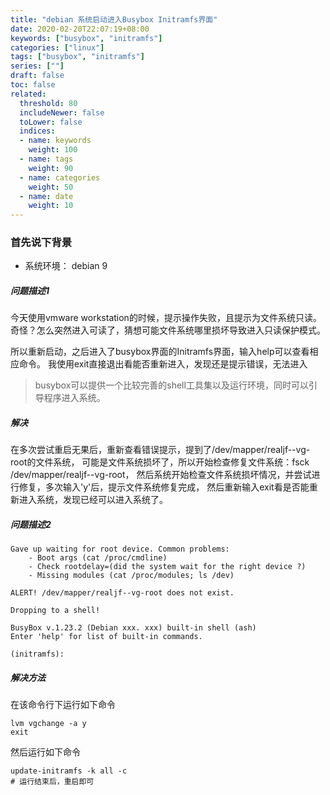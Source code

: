 ```yaml
---
title: "debian 系统启动进入Busybox Initramfs界面"
date: 2020-02-20T22:07:19+08:00
keywords: ["busybox", "initramfs"]
categories: ["linux"]
tags: ["busybox", "initramfs"]
series: [""]
draft: false
toc: false
related:
  threshold: 80
  includeNewer: false
  toLower: false
  indices:
  - name: keywords
    weight: 100
  - name: tags
    weight: 90
  - name: categories
    weight: 50
  - name: date
    weight: 10
---
```


### 首先说下背景
- 系统环境： debian 9


##### 问题描述1
今天使用vmware workstation的时候，提示操作失败，且提示为文件系统只读。
奇怪？怎么突然进入可读了，猜想可能文件系统哪里损坏导致进入只读保护模式。

所以重新启动，之后进入了busybox界面的Initramfs界面，输入help可以查看相应命令。
我使用exit直接退出看能否重新进入，发现还是提示错误，无法进入

> busybox可以提供一个比较完善的shell工具集以及运行环境，同时可以引导程序进入系统。

##### 解决
在多次尝试重启无果后，重新查看错误提示，提到了/dev/mapper/realjf--vg-root的文件系统，
可能是文件系统损坏了，所以开始检查修复文件系统：fsck /dev/mapper/realjf--vg-root，
然后系统开始检查文件系统损坏情况，并尝试进行修复，多次输入'y'后，提示文件系统修复完成，
然后重新输入exit看是否能重新进入系统，发现已经可以进入系统了。

##### 问题描述2
```shell script
Gave up waiting for root device. Common problems:
    - Boot args (cat /proc/cmdline)
    - Check rootdelay=(did the system wait for the right device ?)
    - Missing modules (cat /proc/modules; ls /dev)

ALERT! /dev/mapper/realjf--vg-root does not exist.

Dropping to a shell!

BusyBox v.1.23.2 (Debian xxx. xxx) built-in shell (ash)
Enter 'help' for list of built-in commands.

(initramfs):
```

##### 解决方法
在该命令行下运行如下命令
```shell script
lvm vgchange -a y
exit
```
然后运行如下命令
```shell script
update-initramfs -k all -c
# 运行结束后，重启即可
```


